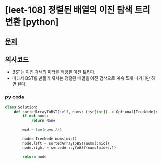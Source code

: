 # [leet-108] 정렬된 배열의 이진 탐색 트리 변환 [python]

## [문제](https://leetcode.com/problems/convert-sorted-array-to-binary-search-tree/) 

## 의사코드
- BST는 이진 검색의 마법을 적용한 이진 트리다.
- 따라서 BST를 만들기 위서는 정렬된 배열을 이진 검색으로 계속 쪼개 나가기만 하면 된다.
### py code
```py
class Solution:
    def sortedArrayToBST(self, nums: List[int]) -> Optional[TreeNode]:
        if not nums:
            return None
        
        mid = len(nums)//2
        
        node= TreeNode(nums[mid])
        node.left = sortedArrayToBST(nums[:mid])
        node.right = sortedArrayToBST(nums[mid+1:])        
        
        return node
```
